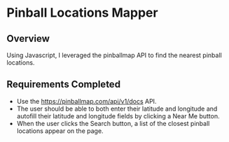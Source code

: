 # Pinball Locations Mapper

## Overview
Using Javascript, I leveraged the pinballmap API to find the nearest pinball locations.

## Requirements Completed
- Use the https://pinballmap.com/api/v1/docs API.
- The user should be able to both enter their latitude and longitude and autofill their latitude and longitude fields by clicking a Near Me button.
- When the user clicks the Search button, a list of the closest pinball locations appear on the page.